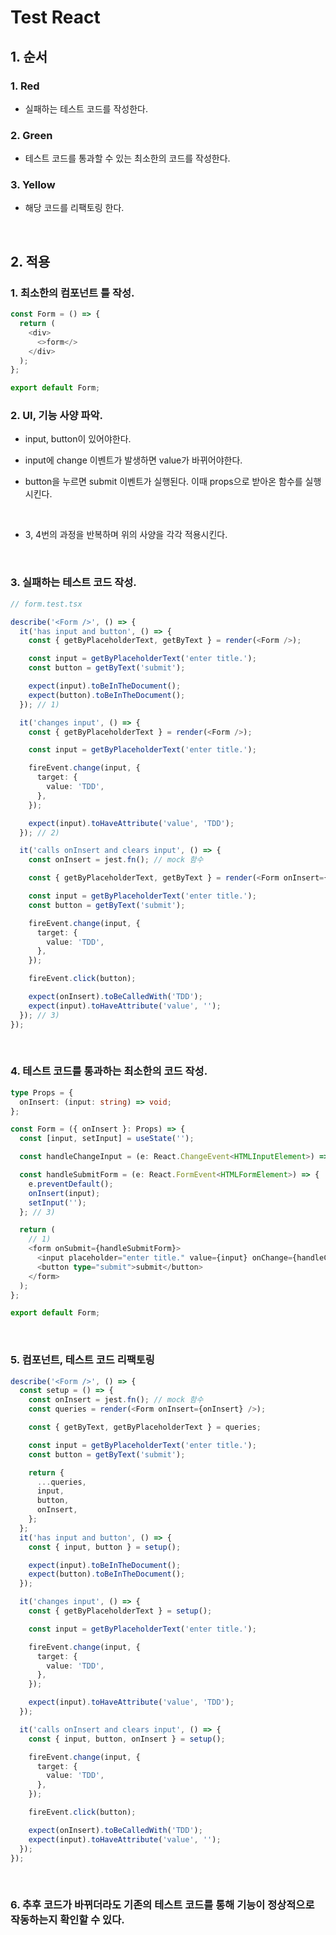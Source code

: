 # Test React

## 1. 순서

### 1. Red

- 실패하는 테스트 코드를 작성한다.

### 2. Green

- 테스트 코드를 통과할 수 있는 최소한의 코드를 작성한다.

### 3. Yellow

- 해당 코드를 리팩토링 한다.

<br />

## 2. 적용

### 1. 최소한의 컴포넌트 틀 작성.

```ts
const Form = () => {
  return (
    <div>
      <>form</>
    </div>
  );
};

export default Form;
```

### 2. UI, 기능 사양 파악.

- input, button이 있어야한다.
- input에 change 이벤트가 발생하면 value가 바뀌어야한다.
- button을 누르면 submit 이벤트가 실행된다. 이때 props으로 받아온 함수를 실행시킨다.

  <br />

- 3, 4번의 과정을 반복하며 위의 사양을 각각 적용시킨다.

<br />

### 3. 실패하는 테스트 코드 작성.

```ts
// form.test.tsx

describe('<Form />', () => {
  it('has input and button', () => {
    const { getByPlaceholderText, getByText } = render(<Form />);

    const input = getByPlaceholderText('enter title.');
    const button = getByText('submit');

    expect(input).toBeInTheDocument();
    expect(button).toBeInTheDocument();
  }); // 1)

  it('changes input', () => {
    const { getByPlaceholderText } = render(<Form />);

    const input = getByPlaceholderText('enter title.');

    fireEvent.change(input, {
      target: {
        value: 'TDD',
      },
    });

    expect(input).toHaveAttribute('value', 'TDD');
  }); // 2)

  it('calls onInsert and clears input', () => {
    const onInsert = jest.fn(); // mock 함수

    const { getByPlaceholderText, getByText } = render(<Form onInsert={onInsert} />);

    const input = getByPlaceholderText('enter title.');
    const button = getByText('submit');

    fireEvent.change(input, {
      target: {
        value: 'TDD',
      },
    });

    fireEvent.click(button);

    expect(onInsert).toBeCalledWith('TDD');
    expect(input).toHaveAttribute('value', '');
  }); // 3)
});
```

<br />

### 4. 테스트 코드를 통과하는 최소한의 코드 작성.

```ts
type Props = {
  onInsert: (input: string) => void;
};

const Form = ({ onInsert }: Props) => {
  const [input, setInput] = useState('');

  const handleChangeInput = (e: React.ChangeEvent<HTMLInputElement>) => setInput(e.target.value); // 2)

  const handleSubmitForm = (e: React.FormEvent<HTMLFormElement>) => {
    e.preventDefault();
    onInsert(input);
    setInput('');
  }; // 3)

  return (
    // 1)
    <form onSubmit={handleSubmitForm}>
      <input placeholder="enter title." value={input} onChange={handleChangeInput} />
      <button type="submit">submit</button>
    </form>
  );
};

export default Form;
```

<br />

### 5. 컴포넌트, 테스트 코드 리팩토링

```ts
describe('<Form />', () => {
  const setup = () => {
    const onInsert = jest.fn(); // mock 함수
    const queries = render(<Form onInsert={onInsert} />);

    const { getByText, getByPlaceholderText } = queries;

    const input = getByPlaceholderText('enter title.');
    const button = getByText('submit');

    return {
      ...queries,
      input,
      button,
      onInsert,
    };
  };
  it('has input and button', () => {
    const { input, button } = setup();

    expect(input).toBeInTheDocument();
    expect(button).toBeInTheDocument();
  });

  it('changes input', () => {
    const { getByPlaceholderText } = setup();

    const input = getByPlaceholderText('enter title.');

    fireEvent.change(input, {
      target: {
        value: 'TDD',
      },
    });

    expect(input).toHaveAttribute('value', 'TDD');
  });

  it('calls onInsert and clears input', () => {
    const { input, button, onInsert } = setup();

    fireEvent.change(input, {
      target: {
        value: 'TDD',
      },
    });

    fireEvent.click(button);

    expect(onInsert).toBeCalledWith('TDD');
    expect(input).toHaveAttribute('value', '');
  });
});
```

<br />

### 6. 추후 코드가 바뀌더라도 기존의 테스트 코드를 통해 기능이 정상적으로 작동하는지 확인할 수 있다.
